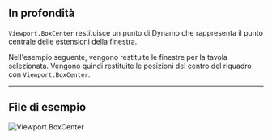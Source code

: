 ## In profondità
`Viewport.BoxCenter` restituisce un punto di Dynamo che rappresenta il punto centrale delle estensioni della finestra.

Nell'esempio seguente, vengono restituite le finestre per la tavola selezionata. Vengono quindi restituite le posizioni del centro del riquadro con `Viewport.BoxCenter`.
___
## File di esempio

![Viewport.BoxCenter](./Revit.Elements.Viewport.BoxCenter_img.jpg)
